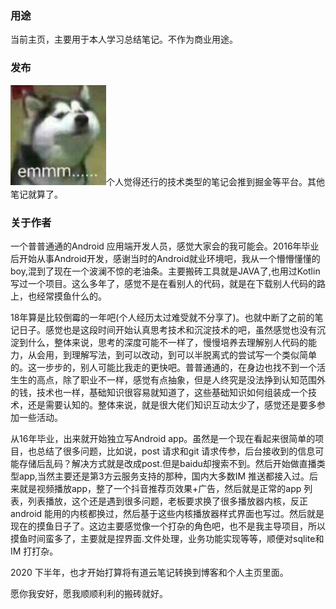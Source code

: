 
### 用途
当前主页，主要用于本人学习总结笔记。不作为商业用途。

### 发布
![20200921111932](about.assets/20200921111932.png)个人觉得还行的技术类型的笔记会推到掘金等平台。其他笔记就算了。

### 关于作者

一个普普通通的Android 应用端开发人员，感觉大家会的我可能会。2016年毕业后开始从事Android开发，感谢当时的Android就业环境吧，我从一个懵懵懂懂的boy,混到了现在一个波澜不惊的老油条。主要搬砖工具就是JAVA了,也用过Kotlin写过一个项目。这么多年了，感觉不是在看别人的代码，就是在下载别人代码的路上，也经常摸鱼什么的。



18年算是比较倒霉的一年吧(个人经历太过难受就不分享了)。也就中断了之前的笔记日子。感觉也是这段时间开始认真思考技术和沉淀技术的吧，虽然感觉也没有沉淀到什么，整体来说，思考的深度可能不一样了，慢慢培养去理解别人代码的能力，从会用，到理解写法，到可以改动，到可以半脱离式的尝试写一个类似简单的。这一步步的，别人可能比我走的更快吧。普普通通的，在身边也找不到一个活生生的高点，除了职业不一样，感觉有点抽象，但是人终究是没法挣到认知范围外的钱，技术也一样，基础知识很容易就知道了，这些基础知识如何组装成一个技术，还是需要认知的。整体来说，就是很大佬们知识互动太少了，感觉还是要多参加一些活动。



从16年毕业，出来就开始独立写Android app。虽然是一个现在看起来很简单的项目，也总结了很多问题，比如说，post 请求和git 请求传参，后台接收到的信息可能存储后乱码？解决方式就是改成post.但是baidu却搜索不到。然后开始做直播类型app,当然主要还是第3方云服务支持的那种，国内大多数IM 推送都接入过。后来就是视频播放app，整了一个抖音推荐页效果+广告，然后就是正常的app 列表，列表播放，这个还是遇到很多问题，老板要求换了很多播放器内核，反正android 能用的内核都换过，然后基于这些内核播放器样式界面也写过。然后就是现在的摸鱼日子了。这边主要感觉像一个打杂的角色吧，也不是我主导项目，所以摸鱼时间蛮多了，主要就是捏界面.文件处理，业务功能实现等等，顺便对sqlite和IM  打打杂。



2020 下半年，也才开始打算将有道云笔记转换到博客和个人主页里面。

愿你我安好，愿我顺顺利利的搬砖就好。